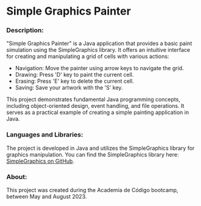# Simple Graphics Painter

### Description:

"Simple Graphics Painter" is a Java application that provides a basic paint simulation using the SimpleGraphics library. It offers an intuitive interface for creating and manipulating a grid of cells with various actions:

- Navigation: Move the painter using arrow keys to navigate the grid.
- Drawing: Press 'D' key to paint the current cell.
- Erasing: Press 'E' key to delete the current cell.
- Saving: Save your artwork with the 'S' key.

This project demonstrates fundamental Java programming concepts, including object-oriented design, event handling, and file operations. It serves as a practical example of creating a simple painting application in Java.

### Languages and Libraries:

The project is developed in Java and utilizes the SimpleGraphics library for graphics manipulation. You can find the SimpleGraphics library here: [SimpleGraphics on GitHub](https://github.com/academia-de-codigo/simple-graphics).

### About:

This project was created during the Academia de Código bootcamp, between May and August 2023.
